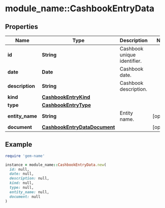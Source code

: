# module_name::CashbookEntryData

## Properties

| Name | Type | Description | Notes |
| ---- | ---- | ----------- | ----- |
| **id** | **String** | Cashbook unique identifier. |  |
| **date** | **Date** | Cashbook date. |  |
| **description** | **String** | Cashbook description. |  |
| **kind** | [**CashbookEntryKind**](CashbookEntryKind.md) |  |  |
| **type** | [**CashbookEntryType**](CashbookEntryType.md) |  |  |
| **entity_name** | **String** | Entity name. | [optional] |
| **document** | [**CashbookEntryDataDocument**](CashbookEntryDataDocument.md) |  | [optional] |

## Example

```ruby
require 'gem-name'

instance = module_name::CashbookEntryData.new(
  id: null,
  date: null,
  description: null,
  kind: null,
  type: null,
  entity_name: null,
  document: null
)
```

